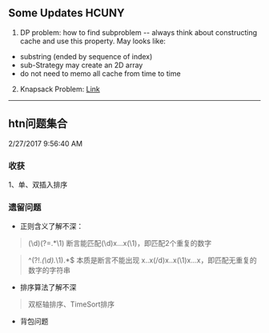 ## Some Updates HCUNY
1. DP problem: how to find subproblem -- always think about constructing cache and use this property.
   May looks like: 
  - substring (ended by sequence of index)
  - sub-Strategy may create an 2D array
  - do not need to memo all cache from time to time

2. Knapsack Problem: [Link](http://love-oriented.com/pack/Index.html)


----------
## htn问题集合 ##

2/27/2017 9:56:40 AM 

### 收获 ###
1、单、双插入排序<br>
### 遗留问题 ###
- 正则含义了解不深：
>(\\d)(?=.*\\1) 断言能匹配(\d)x...x(\1)，即匹配2个重复的数字

> ^(?!.*(\\d).*\\1).*$ 本质是断言不能出现 x..x(/d)x..x(\1)x...x，即匹配无重复的数字的字符串

- 排序算法了解不深
>双枢轴排序、TimeSort排序

- 背包问题
